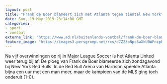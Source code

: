 ```yaml
---
layout: post
title: "Frank de Boer blameert zich met Atlanta tegen tiental New York"
date: Sun, 19 May 2019 23:14:00 GMT
categories: 
- sport 
- voetbal 
externe_link: "https://www.ad.nl/buitenlands-voetbal/frank-de-boer-blameert-zich-met-atlanta-tegen-tiental-new-york~a7b8e7c5/"
feature_image: "https://images3.persgroep.net/rcs/d7ZZ3oNpcSwXkU0WPnzphtJTooU/diocontent/148162609/_fitwidth/400/?appId=21791a8992982cd8da851550a453bd7f&quality=0.7"
---
```


Na vijf overwinningen op rij in Major League Soccer is het Atlanta United weer terug bij af. De ploeg van Frank de Boer blameerde zich zondagavond bij New York Red Bulls. In de Red Bull Arena van Harrison speelde Atlanta bijna een uur met een man meer, maar de kampioen van de MLS ging toch onderuit (1-0).
